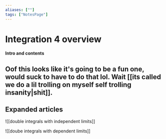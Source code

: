 ```yaml
---
aliases: [""]
tags: ["NotesPage"]
---
```


# Integration 4 overview

#### Intro and contents
Oof this looks like it's going to be a fun one, would suck to have to do that lol. Wait [[its called we do a lil trolling on myself self trolling insanity|shit]].
- 


## Expanded articles
![[double integrals with independent limits]]

![[doube integrals with dependent limits]]